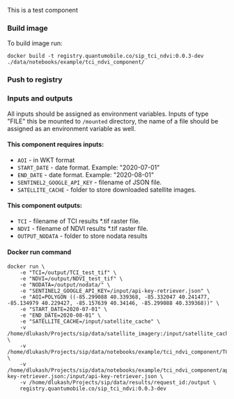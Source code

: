 This is a test component

### Build image
To build image run:

`docker build -t registry.quantumobile.co/sip_tci_ndvi:0.0.3-dev ./data/notebooks/example/tci_ndvi_component/`

### Push to registry

### Inputs and outputs

All inputs should be assigned as environment variables.
Inputs of type "FILE" this be mounted to `/mounted` directory, the name of a file should be assigned as an environment variable as well.

#### This component requires inputs:
* `AOI` - in WKT format
* `START_DATE` - date format. Example: "2020-07-01"
* `END_DATE` - date format. Example: "2020-08-01"
* `SENTINEL2_GOOGLE_API_KEY` - filename of JSON file.
* `SATELLITE_CACHE` - folder to store downloaded satellite images.

#### This component outputs:
* `TCI` - filename of TCI results *.tif raster file.
* `NDVI` - filename of NDVI results *.tif raster file. 
* `OUTPUT_NODATA` - folder to store nodata results

#### Docker run command

```
docker run \
    -e "TCI=/output/TCI_test_tif" \
    -e "NDVI=/output/NDVI_test_tif" \
    -e "NODATA=/output/nodata/" \
    -e "SENTINEL2_GOOGLE_API_KEY=/input/api-key-retriever.json" \
    -e "AOI=POLYGON ((-85.299088 40.339368, -85.332047 40.241477, -85.134979 40.229427, -85.157639 40.34146, -85.299088 40.339368))" \
    -e "START_DATE=2020-07-01" \
    -e "END_DATE=2020-08-01" \
    -e "SATELLITE_CACHE=/input/satellite_cache" \
    -v /home/dlukash/Projects/sip/data/satellite_imagery:/input/satellite_cache \
    -v /home/dlukash/Projects/sip/data/notebooks/example/tci_ndvi_component/TCI_NDVI.ipynb:/code/TCI_NDVI.ipynb \
    -v /home/dlukash/Projects/sip/data/notebooks/example/tci_ndvi_component/api-key-retriever.json:/input/api-key-retriever.json \
    -v /home/dlukash/Projects/sip/data/results/request_id:/output \
    registry.quantumobile.co/sip_tci_ndvi:0.0.3-dev
```


